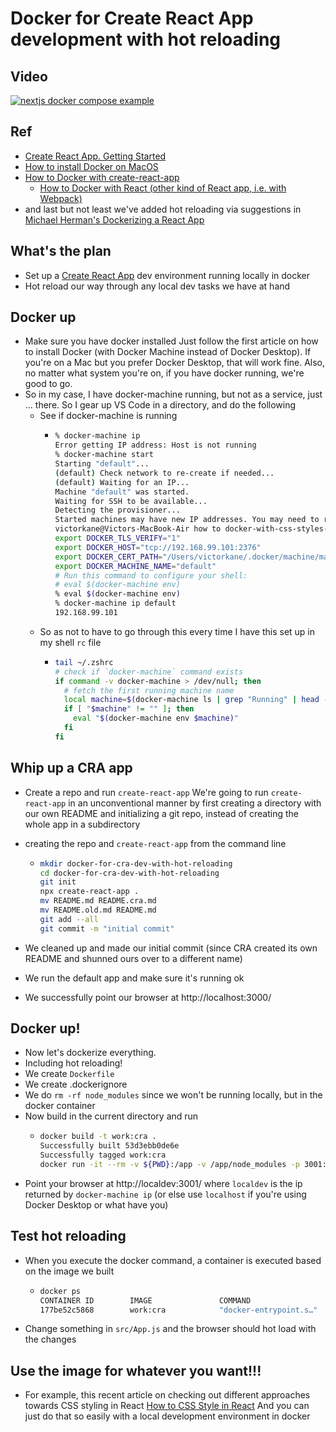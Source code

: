 # Docker for Create React App development with hot reloading

## Video

[![nextjs docker compose example](http://img.youtube.com/vi/i95AMY1lXNo/0.jpg)](https://youtu.be/i95AMY1lXNo)

## Ref

- [Create React App. Getting Started](https://create-react-app.dev/docs/getting-started/)
- [How to install Docker on MacOS](https://www.robinwieruch.de/docker-macos)
- [How to Docker with create-react-app](https://www.robinwieruch.de/docker-create-react-app-development)
  - [How to Docker with React (other kind of React app, i.e. with Webpack)](https://www.robinwieruch.de/docker-react-development)
- and last but not least
  we've added hot reloading via suggestions in [Michael Herman's Dockerizing a React App](https://mherman.org/blog/dockerizing-a-react-app/)

## What's the plan

- Set up a [Create React App]() dev environment running locally in docker
- Hot reload our way through any local dev tasks we have at hand

## Docker up

- Make sure you have docker installed
  Just follow the first article on how to install Docker (with Docker Machine instead of Docker Desktop).
  If you're on a Mac but you prefer Docker Desktop, that will work fine.
  Also, no matter what system you're on, if you have docker running, we're good to go.
- So in my case, I have docker-machine running, but not as a service, just ... there.
  So I gear up VS Code in a directory, and do the following
  - See if docker-machine is running
    - ```bash
      % docker-machine ip
      Error getting IP address: Host is not running
      % docker-machine start
      Starting "default"...
      (default) Check network to re-create if needed...
      (default) Waiting for an IP...
      Machine "default" was started.
      Waiting for SSH to be available...
      Detecting the provisioner...
      Started machines may have new IP addresses. You may need to re-run the `docker-machine env` command.
      victorkane@Victors-MacBook-Air how to docker-with-css-styles-in-cra % docker-machine env
      export DOCKER_TLS_VERIFY="1"
      export DOCKER_HOST="tcp://192.168.99.101:2376"
      export DOCKER_CERT_PATH="/Users/victorkane/.docker/machine/machines/default"
      export DOCKER_MACHINE_NAME="default"
      # Run this command to configure your shell:
      # eval $(docker-machine env)
      % eval $(docker-machine env)
      % docker-machine ip default
      192.168.99.101
      ```
  - So as not to have to go through this every time
    I have this set up in my shell `rc` file
    - ```bash
      tail ~/.zshrc
      # check if `docker-machine` command exists
      if command -v docker-machine > /dev/null; then
        # fetch the first running machine name
        local machine=$(docker-machine ls | grep "Running" | head -n 1 | awk '{ print $1 }')
        if [ "$machine" != "" ]; then
          eval "$(docker-machine env $machine)"
        fi
      fi
      ```

## Whip up a CRA app

- Create a repo and run `create-react-app`
  We're going to run `create-react-app` in an unconventional manner
  by first creating a directory with our own README
  and initializing a git repo,
  instead of creating the whole app in a subdirectory
- creating the repo and `create-react-app` from the command line

  - ```bash
    mkdir docker-for-cra-dev-with-hot-reloading
    cd docker-for-cra-dev-with-hot-reloading
    git init
    npx create-react-app .
    mv README.md README.cra.md
    mv README.old.md README.md
    git add --all
    git commit -m "initial commit"
    ```

- We cleaned up and made our initial commit
  (since CRA created its own README and shunned ours over to a different name)
- We run the default app and make sure it's running ok
- We successfully point our browser at
  http://localhost:3000/

## Docker up!

- Now let's dockerize everything.
- Including hot reloading!
- We create `Dockerfile`
- We create .dockerignore
- We do `rm -rf node_modules` since we won't be running locally,
  but in the docker container
- Now build in the current directory and run
  - ```bash
    docker build -t work:cra .
    Successfully built 53d3ebb0de6e
    Successfully tagged work:cra
    docker run -it --rm -v ${PWD}:/app -v /app/node_modules -p 3001:3000 -e CHOKIDAR_USEPOLLING=true work:cra
    ```
- Point your browser at http://localdev:3001/
  where `localdev` is the ip returned by `docker-machine ip`
  (or else use `localhost` if you're using Docker Desktop or what have you)

## Test hot reloading

- When you execute the docker command,
  a container is executed based on the image we built
  - ```bash
    docker ps
    CONTAINER ID        IMAGE               COMMAND                  CREATED             STATUS              PORTS                    NAMES
    177be52c5868        work:cra            "docker-entrypoint.s…"   8 minutes ago       Up 8 minutes        0.0.0.0:3001->3000/tcp   keen_haslett
    ```
- Change something in `src/App.js` and the browser should hot load with the changes

## Use the image for whatever you want!!!

- For example, this recent article on checking out different approaches towards CSS styling in React
  [How to CSS Style in React](https://www.robinwieruch.de/react-css-styling)
  And you can just do that so easily with a local development environment in docker
